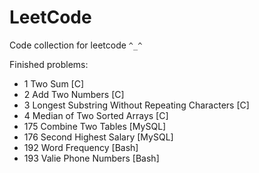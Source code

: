# LeetCode
Code collection for leetcode `^_^`

Finished problems:

* 1 Two Sum [C]
* 2 Add Two Numbers [C]
* 3 Longest Substring Without Repeating Characters [C]
* 4 Median of Two Sorted Arrays [C]
* 175 Combine Two Tables [MySQL]
* 176 Second Highest Salary [MySQL]
* 192 Word Frequency [Bash]
* 193 Valie Phone Numbers [Bash]

